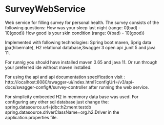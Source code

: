 # SurveyWebService
Web service for filling survey for personal health.
	The survey consists of the following questions:
	How was your sleep last night (range: 0(bad) - 10(good))
	How good is your skin condition (range: 0(bad) - 10(good))

Implemented with following technologies: Spring boot maven, Sprig data jpa(hibernate), H2 relational database,Swagger 3 open api ,junit 5 and java 11.

For runnig you should have installed maven 3.65 and java 11. Or run through your preferred ide without maven installed.

For using the api and api documentation specification visit : http://localhost:8080/swagger-ui/index.html?configUrl=/v3/api-docs/swagger-config#/survey-controller
after running the web service.

For simplicity embeeded H2 in memmory data base was used. For configuring any other sql database just change the:
spring.datasource.url=jdbc:h2:mem:testdb
spring.datasource.driverClassName=org.h2.Driver 
in the application.properties file.
